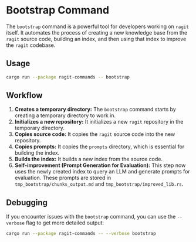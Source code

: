 # Bootstrap Command

The `bootstrap` command is a powerful tool for developers working on `ragit` itself. It automates the process of creating a new knowledge base from the `ragit` source code, building an index, and then using that index to improve the `ragit` codebase.

## Usage

```bash
cargo run --package ragit-commands -- bootstrap
```

## Workflow

1. **Creates a temporary directory:** The `bootstrap` command starts by creating a temporary directory to work in.
2. **Initializes a new repository:** It initializes a new `ragit` repository in the temporary directory.
3. **Copies source code:** It copies the `ragit` source code into the new repository.
4. **Copies prompts:** It copies the `prompts` directory, which is essential for building the index.
5. **Builds the index:** It builds a new index from the source code.
6. **Self-improvement (Prompt Generation for Evaluation):** This step now uses the newly created index to query an LLM and generate prompts for evaluation. These prompts are stored in `tmp_bootstrap/chunks_output.md` and `tmp_bootstrap/improved_lib.rs`.

## Debugging

If you encounter issues with the `bootstrap` command, you can use the `--verbose` flag to get more detailed output:

```sh
cargo run --package ragit-commands -- --verbose bootstrap
```
